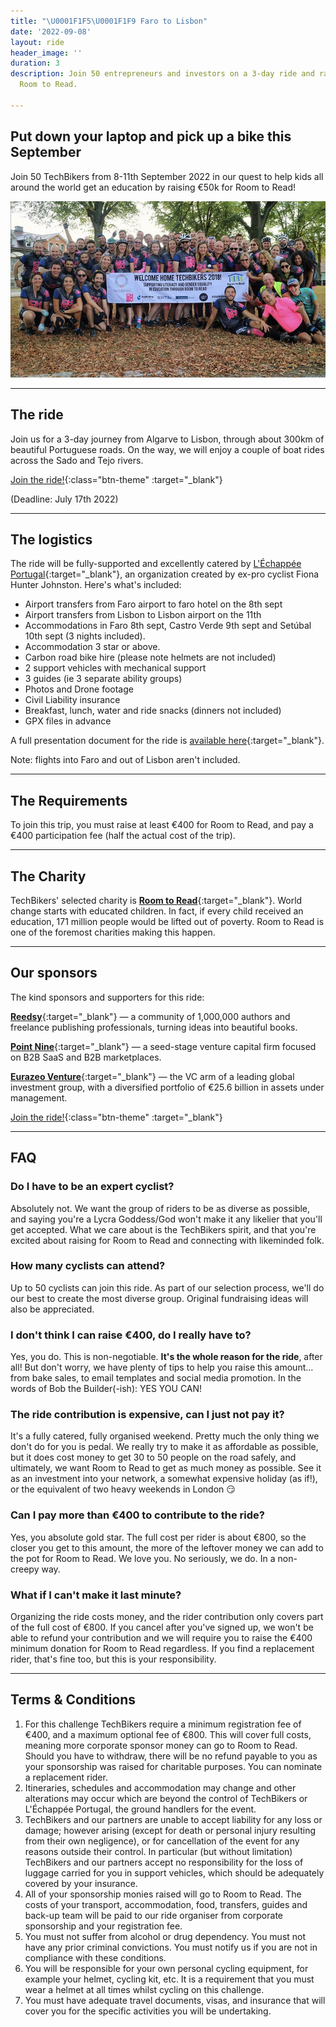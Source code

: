 ```yaml
---
title: "\U0001F1F5\U0001F1F9 Faro to Lisbon"
date: '2022-09-08'
layout: ride
header_image: ''
duration: 3
description: Join 50 entrepreneurs and investors on a 3-day ride and raise funds for
  Room to Read.

---
```

## Put down your laptop and pick up a bike this September

Join 50 TechBikers from 8-11th September 2022 in our quest to help kids all around the world get an education by raising €50k for Room to Read!

![](/uploads/screenshot-2022-06-08-at-1-41-37-pm.jpg)

***

## The ride

Join us for a 3-day journey from Algarve to Lisbon, through about 300km of beautiful Portuguese roads. On the way, we will enjoy a couple of boat rides across the Sado and Tejo rivers.

[Join the ride!](https://reedsy.typeform.com/to/JYcl6Ahb){:class="btn-theme" :target="_blank"}

(Deadline: July 17th 2022)

***

## The logistics

The ride will be fully-supported and excellently catered by [L'Échappée Portugal](https://echappee-portugal.com){:target="_blank"}, an organization created by ex-pro cyclist Fiona Hunter Johnston. Here's what's included:

* Airport transfers from Faro airport to faro hotel on the 8th sept
* Airport transfers from Lisbon to Lisbon airport on the 11th
* Accommodations in Faro 8th sept, Castro Verde 9th sept and Setúbal 10th sept (3 nights included).
* Accommodation 3 star or above.
* Carbon road bike hire (please note helmets are not included)
* 2 support vehicles with mechanical support
* 3 guides (ie 3 separate ability groups)
* Photos and Drone footage
* Civil Liability insurance
* Breakfast, lunch, water and ride snacks (dinners not included)
* GPX files in advance

A full presentation document for the ride is [available here](https://drive.google.com/file/d/1-bvarm3FWggk3c9lgMvOpbJMl6W-O-4_/view?usp=sharing){:target="_blank"}.

Note: flights into Faro and out of Lisbon aren't included.

***

## The Requirements

To join this trip, you must raise at least €400 for Room to Read, and pay a €400 participation fee (half the actual cost of the trip).

***

## The Charity

TechBikers' selected charity is [**Room to Read**](https://www.roomtoread.org){:target="_blank"}. World change starts with educated children. In fact, if every child received an education, 171 million people would be lifted out of poverty. Room to Read is one of the foremost charities making this happen.

***

## Our sponsors

The kind sponsors and supporters for this ride:

[**Reedsy**](https://reedsy.com){:target="_blank"} — a community of 1,000,000 authors and freelance publishing professionals, turning ideas into beautiful books.

[**Point Nine**](https://www.pointnine.com){:target="_blank"} — a seed-stage venture capital firm focused on B2B SaaS and B2B marketplaces.

[**Eurazeo Venture**](https://www.eurazeo.com/en/businesses/private-equity/venture-capital){:target="_blank"} — the VC arm of a leading global investment group, with a diversified portfolio of €25.6 billion in assets under management.

[Join the ride!](https://reedsy.typeform.com/to/JYcl6Ahb){:class="btn-theme" :target="_blank"}

***

## FAQ

### Do I have to be an expert cyclist?

Absolutely not. We want the group of riders to be as diverse as possible, and saying you're a Lycra Goddess/God won't make it any likelier that you'll get accepted. What we care about is the TechBikers spirit, and that you're excited about raising for Room to Read and connecting with likeminded folk.

### How many cyclists can attend?

Up to 50 cyclists can join this ride. As part of our selection process, we'll do our best to create the most diverse group. Original fundraising ideas will also be appreciated.

### I don't think I can raise €400, do I really have to?

Yes, you do. This is non-negotiable. **It's the whole reason for the ride**, after all! But don't worry, we have plenty of tips to help you raise this amount… from bake sales, to email templates and social media promotion. In the words of Bob the Builder(-ish): YES YOU CAN!

### The ride contribution is expensive, can I just not pay it?

It's a fully catered, fully organised weekend. Pretty much the only thing we don't do for you is pedal. We really try to make it as affordable as possible, but it does cost money to get 30 to 50 people on the road safely, and ultimately, we want Room to Read to get as much money as possible. See it as an investment into your network, a somewhat expensive holiday (as if!), or the equivalent of two heavy weekends in London 😏

### Can I pay more than €400 to contribute to the ride?

Yes, you absolute gold star. The full cost per rider is about €800, so the closer you get to this amount, the more of the leftover money we can add to the pot for Room to Read. We love you. No seriously, we do. In a non-creepy way.

### What if I can't make it last minute?

Organizing the ride costs money, and the rider contribution only covers part of the full cost of €800. If you cancel after you've signed up, we won't be able to refund your contribution and we will require you to raise the €400 minimum donation for Room to Read regardless. If you find a replacement rider, that's fine too, but this is your responsibility.

***

## Terms & Conditions

1. For this challenge TechBikers require a minimum registration fee of €400, and a maximum optional fee of €800. This will cover full costs, meaning more corporate sponsor money can go to Room to Read. Should you have to withdraw, there will be no refund payable to you as your sponsorship was raised for charitable purposes. You can nominate a replacement rider.
2. Itineraries, schedules and accommodation may change and other alterations may occur which are beyond the control of TechBikers or L'Échappée Portugal, the ground handlers for the event.
3. TechBikers and our partners are unable to accept liability for any loss or damage; however arising (except for death or personal injury resulting from their own negligence), or for cancellation of the event for any reasons outside their control. In particular (but without limitation) TechBikers and our partners accept no responsibility for the loss of luggage carried for you in support vehicles, which should be adequately covered by your insurance.
4. All of your sponsorship monies raised will go to Room to Read. The costs of your transport, accommodation, food, transfers, guides and back-up team will be paid to our ride organiser from corporate sponsorship and your registration fee.
5. You must not suffer from alcohol or drug dependency. You must not have any prior criminal convictions. You must notify us if you are not in compliance with these conditions.
6. You will be responsible for your own personal cycling equipment, for example your helmet, cycling kit, etc. It is a requirement that you must wear a helmet at all times whilst cycling on this challenge.
7. You must have adequate travel documents, visas, and insurance that will cover you for the specific activities you will be undertaking.